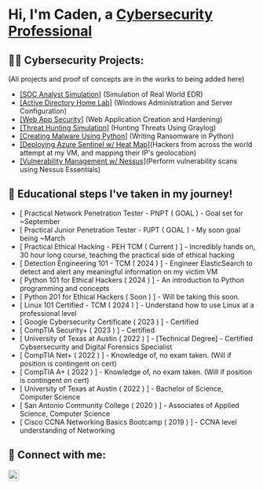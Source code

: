 <h1> Hi, I'm Caden, a <a href="https://www.linkedin.com/in/caden-whitley/">Cybersecurity Professional</a></h1>

<h2> 👨‍💻 Cybersecurity Projects:</h2>

(All projects and proof of concepts are in the works to being added here)
- [[SOC Analyst Simulation]](https://github.com/CadenGH/SOC-Analyst-Simulation) (Simulation of Real World EDR)
- [[Active Directory Home Lab]](https://github.com/CadenGH/Active-Directory-Home-Lab) (Windows Administration and Server Configuration)
- [[Web App Security]](https://github.com/CadenGH/Web-App-Creation-and-Hardening) (Web Application Creation and Hardening)
- [[Threat Hunting Simulation]](https://github.com/cadengh/ThreatHunter) (Hunting Threats Using Graylog)
- [[Creating Malware Using Python]](https://github.com/cadengh/PythonMalware) (Writing Ransomware in Python)
- [[Deploying Azure Sentinel w/ Heat Map]](https://github.com/CadenGH/Azure-Sentinel-Showcase)(Hackers from across the world attempt at my VM, and mapping their IP's geolocation)
- [[Vulnerability Management w/ Nessus]](https://github.com/CadenGH/Nessus-Essentials)(Perform vulnerability scans using Nessus Essentials)

<h2> 🌱 Educational steps I've taken in my journey! </h2>

- [ Practical Network Penetration Tester - PNPT ( GOAL ) - Goal set for ~September
- [ Practical Junior Penetration Tester - PJPT ( GOAL ) - My soon goal being ~March
- [ Practical Ethical Hacking - PEH TCM ( Current ) ] - Incredibly hands on, 30 hour long course, teaching the practical side of ethical hacking
- [ Detection Engineering 101 - TCM ( 2024 ) ] - Engineer ElasticSearch to detect and alert any meaningful information on my victim VM
- [ Python 101 for Ethical Hackers ( 2024 ) ] - An introduction to Python programming and concepts
- [ Python 201 for Ethical Hackers ( Soon ) ] - Will be taking this soon.
- [ Linux 101 Certified - TCM ( 2024 ) ] - Understand how to use Linux at a professional level 
- [ Google Cybersecurity Certificate ( 2023 ) ] - Certified
- [ CompTIA Security+ ( 2023 ) ] - Certified
- [ University of Texas at Austin ( 2022 ) ] - [Technical Degree] - Certified Cybsersecurity and Digital Forensics Specialist
- [ CompTIA Net+ ( 2022 ) ] - Knowledge of, no exam taken. (Will if position is contingent on cert)
- [ CompTIA A+ ( 2022 ) ] - Knowledge of, no exam taken. (Will if position is contingent on cert)
- [ University of Texas at Austin ( 2022 ) ] - Bachelor of Science, Computer Science
- [ San Antonio Community College ( 2020 ) ] - Associates of Applied Science, Computer Science
- [ Cisco CCNA Networking Basics Bootcamp ( 2019 ) ] - CCNA level understanding of Networking

<h2> 🤳 Connect with me:</h2>

[<img align="left" alt="CadenWhitley | LinkedIn" width="22px" src="https://cdn.jsdelivr.net/npm/simple-icons@v3/icons/linkedin.svg" />][linkedin]

[linkedin]: https://www.linkedin.com/in/caden-whitley/

<!--

Here are some ideas to get you started:

- 🔭 I’m currently working on ...
- 🌱 I’m currently learning ...
- 👯 I’m looking to collaborate on ...
- 🤔 I’m looking for help with ...
- 💬 Ask me about ...
- 📫 How to reach me: ...
- 😄 Pronouns: ...
- ⚡ Fun fact: ...
-->
